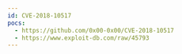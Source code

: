 ```yaml
---
id: CVE-2018-10517
pocs:
  - https://github.com/0x00-0x00/CVE-2018-10517
  - https://www.exploit-db.com/raw/45793
---
```

